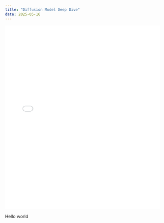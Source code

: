 ```yaml
---
title: "Diffusion Model Deep Dive"
date: 2025-05-16
---
```


<object data="../_pdf/Diffusion.pdf" type="application/pdf" width="100%" height="600"></object>
<embed src="../_pdf/Diffusion.pdf" type="application/pdf" width="100%" height="600">

Hello world
